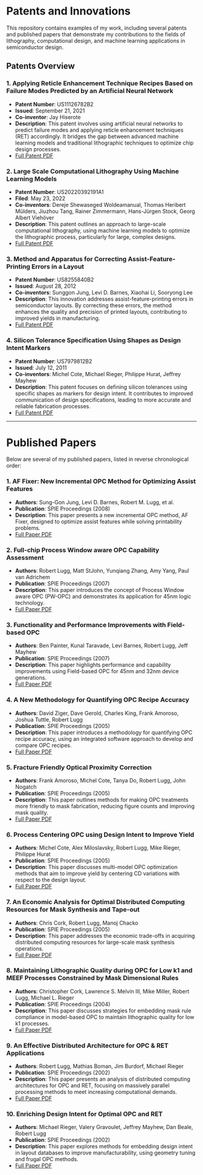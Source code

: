 # Patents and Innovations

This repository contains examples of my work, including several patents and published papers that demonstrate my contributions to the fields of lithography, computational design, and machine learning applications in semiconductor design.

## Patents Overview

### 1. Applying Reticle Enhancement Technique Recipes Based on Failure Modes Predicted by an Artificial Neural Network
- **Patent Number**: US11126782B2
- **Issued**: September 21, 2021
- **Co-inventor**: Jay Hiserote
- **Description**: This patent involves using artificial neural networks to predict failure modes and applying reticle enhancement techniques (RET) accordingly. It bridges the gap between advanced machine learning models and traditional lithographic techniques to optimize chip design processes.
- [Full Patent PDF](./11126782.pdf)

### 2. Large Scale Computational Lithography Using Machine Learning Models
- **Patent Number**: US20220392191A1
- **Filed**: May 23, 2022
- **Co-inventors**: Dereje Shewaseged Woldeamanual, Thomas Heribert Mülders, Jiuzhou Tang, Rainer Zimmermann, Hans-Jürgen Stock, Georg Albert Viehöver
- **Description**: This patent outlines an approach to large-scale computational lithography, using machine learning models to optimize the lithographic process, particularly for large, complex designs.
- [Full Patent PDF](./20220392191.pdf)

### 3. Method and Apparatus for Correcting Assist-Feature-Printing Errors in a Layout
- **Patent Number**: US8255840B2
- **Issued**: August 28, 2012
- **Co-inventors**: Sunggon Jung, Levi D. Barnes, Xiaohai Li, Sooryong Lee
- **Description**: This innovation addresses assist-feature-printing errors in semiconductor layouts. By correcting these errors, the method enhances the quality and precision of printed layouts, contributing to improved yields in manufacturing.
- [Full Patent PDF](./8255840.pdf)

### 4. Silicon Tolerance Specification Using Shapes as Design Intent Markers
- **Patent Number**: US7979812B2
- **Issued**: July 12, 2011
- **Co-inventors**: Michel Cote, Michael Rieger, Philippe Hurat, Jeffrey Mayhew
- **Description**: This patent focuses on defining silicon tolerances using specific shapes as markers for design intent. It contributes to improved communication of design specifications, leading to more accurate and reliable fabrication processes.
- [Full Patent PDF](./7979812.pdf)

---

# Published Papers

Below are several of my published papers, listed in reverse chronological order:

### 1. AF Fixer: New Incremental OPC Method for Optimizing Assist Features
- **Authors**: Sung-Gon Jung, Levi D. Barnes, Robert M. Lugg, et al.
- **Publication**: SPIE Proceedings (2008)
- **Description**: This paper presents a new incremental OPC method, AF Fixer, designed to optimize assist features while solving printability problems.
- [Full Paper PDF](./70280Y.pdf)

### 2. Full-chip Process Window aware OPC Capability Assessment
- **Authors**: Robert Lugg, Matt StJohn, Yunqiang Zhang, Amy Yang, Paul van Adrichem
- **Publication**: SPIE Proceedings (2007)
- **Description**: This paper introduces the concept of Process Window aware OPC (PW-OPC) and demonstrates its application for 45nm logic technology.
- [Full Paper PDF](./67302U.pdf)

### 3. Functionality and Performance Improvements with Field-based OPC
- **Authors**: Ben Painter, Kunal Taravade, Levi Barnes, Robert Lugg, Jeff Mayhew
- **Publication**: SPIE Proceedings (2007)
- **Description**: This paper highlights performance and capability improvements using Field-based OPC for 45nm and 32nm device generations.
- [Full Paper PDF](./66072T.pdf)

### 4. A New Methodology for Quantifying OPC Recipe Accuracy
- **Authors**: David Ziger, Dave Gerold, Charles King, Frank Amoroso, Joshua Tuttle, Robert Lugg
- **Publication**: SPIE Proceedings (2005)
- **Description**: This paper introduces a methodology for quantifying OPC recipe accuracy, using an integrated software approach to develop and compare OPC recipes.
- [Full Paper PDF](./599258.pdf)

### 5. Fracture Friendly Optical Proximity Correction
- **Authors**: Frank Amoroso, Michel Cote, Tanya Do, Robert Lugg, John Nogatch
- **Publication**: SPIE Proceedings (2005)
- **Description**: This paper outlines methods for making OPC treatments more friendly to mask fabrication, reducing figure counts and improving mask quality.
- [Full Paper PDF](./599222.pdf)

### 6. Process Centering OPC using Design Intent to Improve Yield
- **Authors**: Michel Cote, Alex Miloslavsky, Robert Lugg, Mike Rieger, Philippe Hurat
- **Publication**: SPIE Proceedings (2005)
- **Description**: This paper discusses multi-model OPC optimization methods that aim to improve yield by centering CD variations with respect to the design layout.
- [Full Paper PDF](./331.pdf)

### 7. An Economic Analysis for Optimal Distributed Computing Resources for Mask Synthesis and Tape-out
- **Authors**: Chris Cork, Robert Lugg, Manoj Chacko
- **Publication**: SPIE Proceedings (2005)
- **Description**: This paper addresses the economic trade-offs in acquiring distributed computing resources for large-scale mask synthesis operations.
- [Full Paper PDF](./556.pdf)

### 8. Maintaining Lithographic Quality during OPC for Low k1 and MEEF Processes Constrained by Mask Dimensional Rules
- **Authors**: Christopher Cork, Lawrence S. Melvin III, Mike Miller, Robert Lugg, Michael L. Rieger
- **Publication**: SPIE Proceedings (2004)
- **Description**: This paper discusses strategies for embedding mask rule compliance in model-based OPC to maintain lithographic quality for low k1 processes.
- [Full Paper PDF](./1161.pdf)

### 9. An Effective Distributed Architecture for OPC & RET Applications
- **Authors**: Robert Lugg, Mathias Boman, Jim Burdorf, Michael Rieger
- **Publication**: SPIE Proceedings (2002)
- **Description**: This paper presents an analysis of distributed computing architectures for OPC and RET, focusing on massively parallel processing methods to meet increasing computational demands.
- [Full Paper PDF](./903.pdf)

### 10. Enriching Design Intent for Optimal OPC and RET
- **Authors**: Michael Rieger, Valery Gravoulet, Jeffrey Mayhew, Dan Beale, Robert Lugg
- **Publication**: SPIE Proceedings (2002)
- **Description**: This paper explores methods for embedding design intent in layout databases to improve manufacturability, using geometry tuning and frugal OPC methods.
- [Full Paper PDF](./132.pdf)

